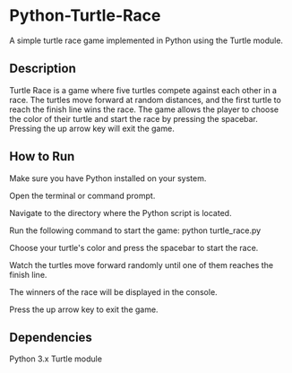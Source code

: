 # Python-Turtle-Race
A simple turtle race game implemented in Python using the Turtle module.

## Description
Turtle Race is a game where five turtles compete against each other in a race. The turtles move forward at random distances, and the first turtle to reach the finish line wins the race. The game allows the player to choose the color of their turtle and start the race by pressing the spacebar. Pressing the up arrow key will exit the game.

## How to Run
Make sure you have Python installed on your system.

Open the terminal or command prompt.

Navigate to the directory where the Python script is located.

Run the following command to start the game: python turtle_race.py

Choose your turtle's color and press the spacebar to start the race.

Watch the turtles move forward randomly until one of them reaches the finish line.

The winners of the race will be displayed in the console.

Press the up arrow key to exit the game.

## Dependencies
Python 3.x 
Turtle module
